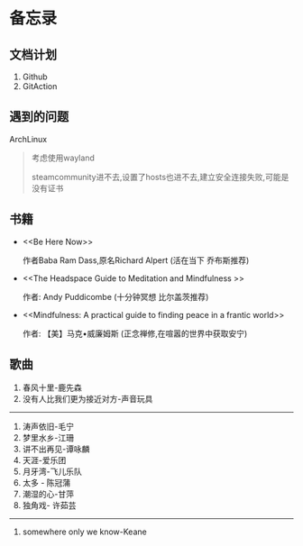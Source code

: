 # 备忘录

## 文档计划

1.  Github
2.  GitAction

## 遇到的问题

ArchLinux

> 考虑使用wayland
>
> steamcommunity进不去,设置了hosts也进不去,建立安全连接失败,可能是没有证书

## 书籍

- \<\<Be Here Now\>\>

  作者Baba Ram Dass,原名Richard Alpert (活在当下 乔布斯推荐)

- \<\<The Headspace Guide to Meditation and Mindfulness \>\>

  作者: Andy Puddicombe (十分钟冥想 比尔盖茨推荐)

- \<\<Mindfulness: A practical guide to finding peace in a frantic
  world\>\>

  作者: 【美】马克•威廉姆斯 (正念禅修,在喧嚣的世界中获取安宁)

## 歌曲

1.  春风十里-鹿先森
2.  没有人比我们更为接近对方-声音玩具

------------------------------------------------------------------------

1.  涛声依旧-毛宁
2.  梦里水乡-江珊
3.  讲不出再见-谭咏麟
4.  天涯-爱乐团
5.  月牙湾-飞儿乐队
6.  太多 - 陈冠蒲
7.  潮湿的心-甘萍
8.  独角戏- 许茹芸

------------------------------------------------------------------------

1.  somewhere only we know-Keane
